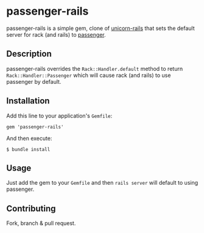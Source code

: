 # passenger-rails

passenger-rails is a simple gem, clone of [unicorn-rails](https://github.com/samuelkadolph/unicorn-rails) that sets the default server for rack (and rails) to [passenger](https://www.phusionpassenger.com/).

## Description

passenger-rails overrides the `Rack::Handler.default` method to return `Rack::Handler::Passenger` which will cause rack (and
rails) to use passenger by default.

## Installation

Add this line to your application's `Gemfile`:

    gem 'passenger-rails'

And then execute:

    $ bundle install

## Usage

Just add the gem to your `Gemfile` and then `rails server` will default to using passenger.

## Contributing

Fork, branch & pull request.
